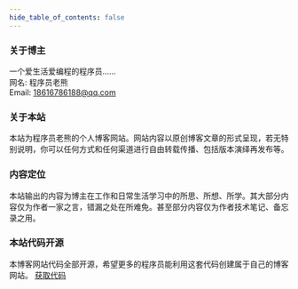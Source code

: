 ```yaml
---
hide_table_of_contents: false
---
```

<head>
  <title>关于 | 程序员老熊博客网</title>
</head>

### 关于博主
一个爱生活爱编程的程序员......  
网名: 程序员老熊  
Email: 18616786188@qq.com   

### 关于本站

本站为程序员老熊的个人博客网站。网站内容以原创博客文章的形式呈现，若无特别说明，你可以任何方式和任何渠道进行自由转载传播、包括版本演绎再发布等。

### 内容定位
本站输出的内容为博主在工作和日常生活学习中的所思、所想、所学。其大部分内容仅为作者一家之言，错漏之处在所难免。甚至部分内容仅为作者技术笔记、备忘录之用。

### 本站代码开源
本博客网站代码全部开源，希望更多的程序员能利用这套代码创建属于自己的博客网站。 
[获取代码](https://gitee.com/xiong-chun/blog)